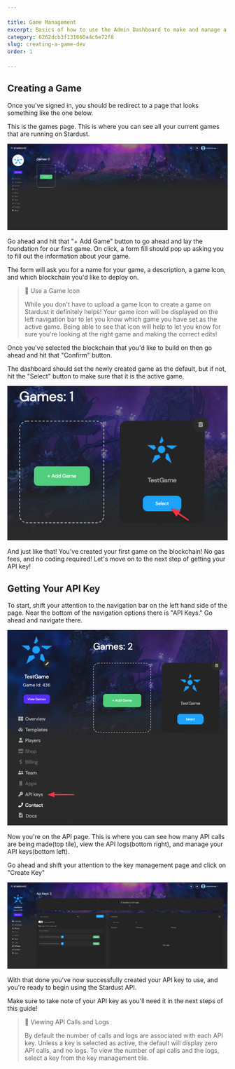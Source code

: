 ```yaml
---

title: Game Management
excerpt: Basics of how to use the Admin Dashboard to make and manage a game
category: 6262dcb3f131660a4c6e72f8
slug: creating-a-game-dev
order: 1

---
```


## Creating a Game

Once you've signed in, you should be redirect to a page that looks something like the one below.

This is the games page. This is where you can see all your current games that are running on Stardust.

![Game's Page](https://github.com/Stardust-Platform/Documentation/blob/main/images/guides/game_management/Games_Page.png "Game's Page")

Go ahead and hit that "+ Add Game" button to go ahead and lay the foundation for our first game. On click, a form fill should pop up asking you to fill out the information about your game.

The form will ask you for a name for your game, a description, a game Icon, and which blockchain you'd like to deploy on.

> 📘 Use a Game Icon
> 
> While you don't have to upload a game Icon to create a game on Stardust it definitely helps! Your game icon will be displayed on the left navigation bar to let you know which game you have set as the active game. Being able to see that icon will help to let you know for sure you're looking at the right game and making the correct edits!


Once you've selected the blockchain that you'd like to build on then go ahead and hit that "Confirm" button.

The dashboard should set the newly created game as the default, but if not, hit the "Select" button to make sure that it is the active game.


![Select Game](https://github.com/Stardust-Platform/Documentation/blob/main/images/guides/game_management/Select_Game.png "Select Game")

And just like that! You've created your first game on the blockchain! No gas fees, and no coding required! Let's move on to the next step of getting your API key!

## Getting Your API Key

To start, shift your attention to the navigation bar on the left hand side of the page. Near the bottom of the navigation options there is "API Keys." Go ahead and navigate there.


![Navigation Bar](https://github.com/Stardust-Platform/Documentation/blob/main/images/guides/game_management/Nav_bar.png "Navigation Bar")

Now you're on the API page. This is where you can see how many API calls are being made(top tile), view the API logs(bottom right), and manage your API keys(bottom left).

Go ahead and shift your attention to the key management page and click on "Create Key"


![API Page](https://github.com/Stardust-Platform/Documentation/blob/main/images/guides/game_management/API_Page.png "API Page")

With that done you've now successfully created your API key to use, and you're ready to begin using the Stardust API.

Make sure to take note of your API key as you'll need it in the next steps of this guide!

> 📘 Viewing API Calls and Logs
> 
> By default the number of calls and logs are associated with each API key. Unless a key is selected as active, the default will display zero API calls, and no logs. To view the number of api calls and the logs, select a key from the key management tile. 

